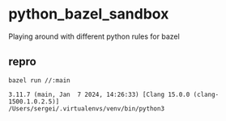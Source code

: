 # python_bazel_sandbox
Playing around with different python rules for bazel

## repro

```
bazel run //:main     
```

```
3.11.7 (main, Jan  7 2024, 14:26:33) [Clang 15.0.0 (clang-1500.1.0.2.5)]
/Users/sergei/.virtualenvs/venv/bin/python3
```